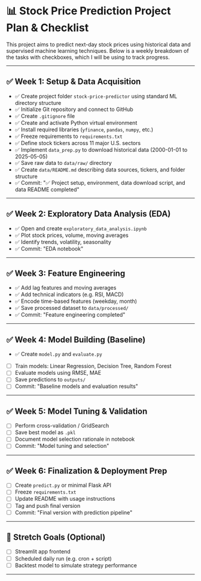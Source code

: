 # 📊 Stock Price Prediction Project Plan & Checklist

This project aims to predict next-day stock prices using historical data and supervised machine learning techniques. Below is a weekly breakdown of the tasks with checkboxes, which I will be using to track progress.

---

## ✅ Week 1: Setup & Data Acquisition

- ✅ Create project folder `stock-price-predictor` using standard ML directory structure
- ✅ Initialize Git repository and connect to GitHub
- ✅ Create `.gitignore` file
- ✅ Create and activate Python virtual environment
- ✅ Install required libraries (`yfinance`, `pandas`, `numpy`, etc.)
- ✅ Freeze requirements to `requirements.txt`
- ✅ Define stock tickers across 11 major U.S. sectors
- ✅ Implement `data_prep.py` to download historical data (2000-01-01 to 2025-05-05)
- ✅ Save raw data to `data/raw/` directory
- ✅ Create `data/README.md` describing data sources, tickers, and folder structure
- ✅ Commit: "✅ Project setup, environment, data download script, and data README completed"

---

## ✅ Week 2: Exploratory Data Analysis (EDA)

- ✅ Open and create `exploratory_data_analysis.ipynb`
- ✅ Plot stock prices, volume, moving averages
- ✅ Identify trends, volatility, seasonality
- ✅ Commit: "EDA notebook"

---

## ✅ Week 3: Feature Engineering

- ✅ Add lag features and moving averages
- ✅ Add technical indicators (e.g. RSI, MACD)
- ✅ Encode time-based features (weekday, month)
- ✅ Save processed dataset to `data/processed/`
- ✅ Commit: "Feature engineering completed"

---

## ✅ Week 4: Model Building (Baseline)

- ✅ Create `model.py` and `evaluate.py`
- [ ] Train models: Linear Regression, Decision Tree, Random Forest
- [ ] Evaluate models using RMSE, MAE
- [ ] Save predictions to `outputs/`
- [ ] Commit: "Baseline models and evaluation results"

---

## ✅ Week 5: Model Tuning & Validation

- [ ] Perform cross-validation / GridSearch
- [ ] Save best model as `.pkl`
- [ ] Document model selection rationale in notebook
- [ ] Commit: "Model tuning and selection"

---

## ✅ Week 6: Finalization & Deployment Prep

- [ ] Create `predict.py` or minimal Flask API
- [ ] Freeze `requirements.txt`
- [ ] Update README with usage instructions
- [ ] Tag and push final version
- [ ] Commit: "Final version with prediction pipeline"

---

## 🚀 Stretch Goals (Optional)

- [ ] Streamlit app frontend
- [ ] Scheduled daily run (e.g. cron + script)
- [ ] Backtest model to simulate strategy performance

---
